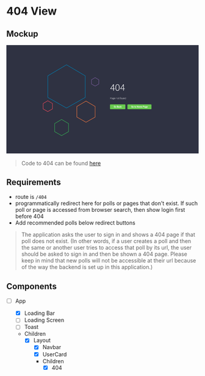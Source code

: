 # 404 View

## Mockup

![Layout](../mockup/404.png)

> Code to 404 can be found [here](https://codepen.io/saransh/pen/aezht)

## Requirements

- route is `/404`
- programmatically redirect here for polls or pages that don't exist. If such poll or page is accessed from browser search, then show login first before 404
- Add recommended polls below redirect buttons

> The application asks the user to sign in and shows a 404 page if that poll does not exist. (In other words, if a user creates a poll and then the same or another user tries to access that poll by its url, the user should be asked to sign in and then be shown a 404 page. Please keep in mind that new polls will not be accessible at their url because of the way the backend is set up in this application.)

## Components

- [ ] App

  - [x] Loading Bar
  - [ ] Loading Screen
  - [ ] Toast
  - Children
    - [x] Layout
      - [x] Navbar
      - [x] UserCard
      - Children
        - [x] 404
